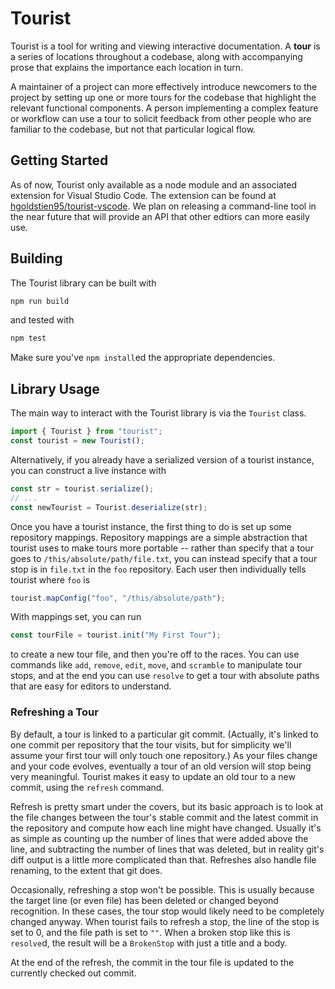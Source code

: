 # Tourist

Tourist is a tool for writing and viewing interactive documentation. A
**tour** is a series of locations throughout a codebase, along with
accompanying prose that explains the importance each location in turn.

A maintainer of a project can more effectively introduce newcomers to the
project by setting up one or more tours for the codebase that highlight the
relevant functional components. A person implementing a complex feature or
workflow can use a tour to solicit feedback from other people who are
familiar to the codebase, but not that particular logical flow.


## Getting Started

As of now, Tourist only available as a node module and an associated
extension for Visual Studio Code. The extension can be found at
[hgoldstien95/tourist-vscode](https://github.com/hgoldstein95/tourist-vscode).
We plan on releasing a command-line tool in the near future that will provide
an API that other edtiors can more easily use.


## Building
The Tourist library can be built with
```bash
npm run build
```
and tested with
```bash
npm test
```
Make sure you've `npm install`ed the appropriate dependencies.


## Library Usage

The main way to interact with the Tourist library is via the `Tourist` class.
```typescript
import { Tourist } from "tourist";
const tourist = new Tourist();
```
Alternatively, if you already have a serialized version of a tourist instance,
you can construct a live instance with
```typescript
const str = tourist.serialize();
// ...
const newTourist = Tourist.deserialize(str);
```

Once you have a tourist instance, the first thing to do is set up some
repository mappings. Repository mappings are a simple abstraction that
tourist uses to make tours more portable -- rather than specify that a tour
goes to `/this/absolute/path/file.txt`, you can instead specify that a tour
stop is in `file.txt` in the `foo` repository. Each user then individually
tells tourist where `foo` is
```typescript
tourist.mapConfig("foo", "/this/absolute/path");
```

With mappings set, you can run
```typescript
const tourFile = tourist.init("My First Tour");
```
to create a new tour file, and then you're off to the races. You can use
commands like `add`, `remove`, `edit`, `move`, and `scramble` to manipulate tour
stops, and at the end you can use `resolve` to get a tour with absolute paths
that are easy for editors to understand.

### Refreshing a Tour

By default, a tour is linked to a particular git commit. (Actually, it's
linked to one commit per repository that the tour visits, but for simplicity
we'll assume your first tour will only touch one repository.) As your files
change and your code evolves, eventually a tour of an old version will stop
being very meaningful. Tourist makes it easy to update an old tour to a new
commit, using the `refresh` command.

Refresh is pretty smart under the covers, but its basic approach is to look
at the file changes between the tour's stable commit and the latest commit in
the repository and compute how each line might have changed. Usually it's as
simple as counting up the number of lines that were added above the line, and
subtracting the number of lines that was deleted, but in reality git's diff
output is a little more complicated than that. Refreshes also handle file
renaming, to the extent that git does.

Occasionally, refreshing a stop won't be possible. This is usually because
the target line (or even file) has been deleted or changed beyond
recognition. In these cases, the tour stop would likely need to be completely
changed anyway. When tourist fails to refresh a stop, the line of the stop is
set to 0, and the file path is set to `""`. When a broken stop like this is
`resolve`d, the result will be a `BrokenStop` with just a title and a body.

At the end of the refresh, the commit in the tour file is updated to the
currently checked out commit.
